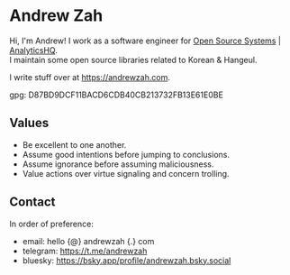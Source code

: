 # Andrew Zah

Hi, I'm Andrew! I work as a software engineer for [Open Source Systems](https://github.com/ossys/) | [AnalyticsHQ](https://analyticshq.com).  
I maintain some open source libraries related to Korean & Hangeul.

I write stuff over at https://andrewzah.com.

gpg: D87BD9DCF11BACD6CDB40CB213732FB13E61E0BE

## Values

* Be excellent to one another.
* Assume good intentions before jumping to conclusions.
* Assume ignorance before assuming maliciousness.
* Value actions over virtue signaling and concern trolling.

## Contact
In order of preference:

* email: hello {@} andrewzah {.} com
* telegram: https://t.me/andrewzah
* bluesky: https://bsky.app/profile/andrewzah.bsky.social
